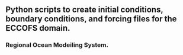 ## Python scripts to create initial conditions, boundary conditions, and forcing files for the ECCOFS domain.
### Regional Ocean Modeiling System.

